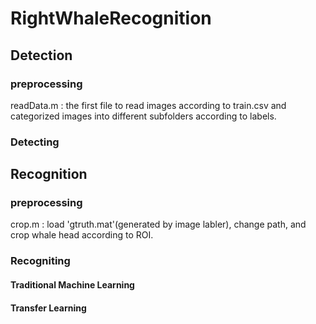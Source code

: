 # RightWhaleRecognition

## Detection
### preprocessing
readData.m : the first file to read images according to train.csv and categorized images into different subfolders according to labels.

### Detecting


## Recognition
### preprocessing
crop.m : load 'gtruth.mat'(generated by image labler), change path, and crop whale head according to ROI.

### Recogniting

#### Traditional Machine Learning

#### Transfer Learning


